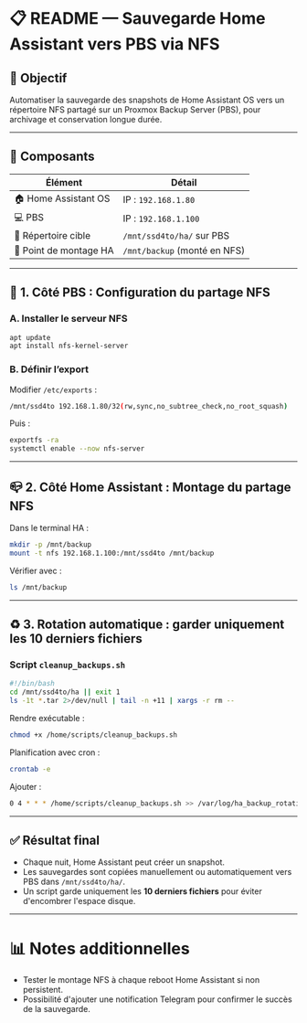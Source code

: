 # 📋 README — Sauvegarde Home Assistant vers PBS via NFS

## 🌟 Objectif
Automatiser la sauvegarde des snapshots de Home Assistant OS vers un répertoire NFS partagé sur un Proxmox Backup Server (PBS), pour archivage et conservation longue durée.

---

## 💪 Composants

| Élément              | Détail                          |
|----------------------|----------------------------------|
| 🏠 Home Assistant OS | IP : `192.168.1.80`              |
| 💻 PBS               | IP : `192.168.1.100`             |
| 📂 Répertoire cible  | `/mnt/ssd4to/ha/` sur PBS        |
| 📁 Point de montage HA | `/mnt/backup` (monté en NFS)     |

---

## 💠 1. Côté PBS : Configuration du partage NFS

### A. Installer le serveur NFS
```bash
apt update
apt install nfs-kernel-server
```

### B. Définir l’export
Modifier `/etc/exports` :
```bash
/mnt/ssd4to 192.168.1.80/32(rw,sync,no_subtree_check,no_root_squash)
```
Puis :
```bash
exportfs -ra
systemctl enable --now nfs-server
```

---

## 📪 2. Côté Home Assistant : Montage du partage NFS

Dans le terminal HA :
```bash
mkdir -p /mnt/backup
mount -t nfs 192.168.1.100:/mnt/ssd4to /mnt/backup
```
Vérifier avec :
```bash
ls /mnt/backup
```

---

## ♻️ 3. Rotation automatique : garder uniquement les **10 derniers fichiers**

### Script `cleanup_backups.sh`

```bash
#!/bin/bash
cd /mnt/ssd4to/ha || exit 1
ls -1t *.tar 2>/dev/null | tail -n +11 | xargs -r rm --
```

Rendre exécutable :
```bash
chmod +x /home/scripts/cleanup_backups.sh
```

Planification avec cron :
```bash
crontab -e
```
Ajouter :
```bash
0 4 * * * /home/scripts/cleanup_backups.sh >> /var/log/ha_backup_rotation.log 2>&1
```

---

## ✅ Résultat final

- Chaque nuit, Home Assistant peut créer un snapshot.
- Les sauvegardes sont copiées manuellement ou automatiquement vers PBS dans `/mnt/ssd4to/ha/`.
- Un script garde uniquement les **10 derniers fichiers** pour éviter d'encombrer l'espace disque.

---

# 📊 Notes additionnelles

- Tester le montage NFS à chaque reboot Home Assistant si non persistent.
- Possibilité d'ajouter une notification Telegram pour confirmer le succès de la sauvegarde.

